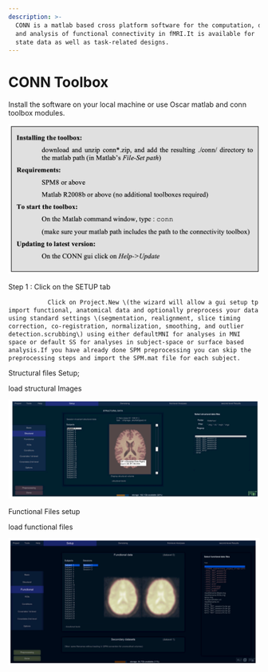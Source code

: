 ```yaml
---
description: >-
  CONN is a matlab based cross platform software for the computation, display
  and analysis of functional connectivity in fMRI.It is available for  restng
  state data as well as task-related designs.
---
```


# CONN Toolbox

Install the software on your local machine or use Oscar matlab and conn toolbox modules.

![](.gitbook/assets/screen-shot-2020-09-14-at-4.28.01-pm.png)

Step 1 : Click on the SETUP tab

               Click on Project.New \(the wizard will allow a gui setup tp import functional, anatomical data and optionally preprocess your data using standard settings \(segmentation, realignment, slice timing correction, co-registration, normalization, smoothing, and outlier detection.scrubbing\) using either defaultMNI for analyses in MNI space or default SS for analyses in subject-space or surface based analysis.If you have already done SPM preprocessing you can skip the preprocessing steps and import the SPM.mat file for each subject.

Structural files Setup;

load structural Images

![](.gitbook/assets/screen-shot-2020-09-14-at-5.45.21-pm.png)

Functional Files setup

load functional files

![](.gitbook/assets/screen-shot-2020-09-14-at-5.48.28-pm.png)

